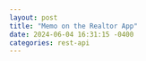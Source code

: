 ```yaml
---
layout: post
title: "Memo on the Realtor App"
date: 2024-06-04 16:31:15 -0400
categories: rest-api
---
```


